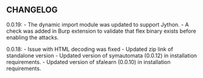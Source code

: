 ## CHANGELOG

0.0.19:  - The dynamic import module was updated to support Jython.
         - A check was added in Burp extension to validate that flex binary exists before enabling the attacks.

0.0.18:  - Issue with HTML decoding was fixed
         - Updated zip link of standalone version
         - Updated version of symautomata (0.0.12) in installation requirements.
         - Updated version of sfalearn (0.0.10) in installation requirements.